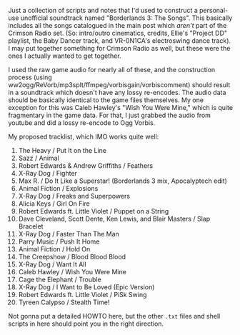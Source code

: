 Just a collection of scripts and notes that I'd used to construct a
personal-use unofficial soundtrack named "Borderlands 3: The Songs".
This basically includes all the songs catalogued in the main post
which *aren't* part of the Crimson Radio set.  (So: intro/outro
cinematics, credits, Ellie's "Project DD" playlist, the Baby Dancer
track, and VR-0N1CA's electroswing dance track).  I may put together
something for Crimson Radio as well, but these were the ones I
actually wanted to get together.

I used the raw game audio for nearly all of these, and the construction
process (using ww2ogg/ReVorb/mp3splt/ffmpeg/vorbisgain/vorbiscomment)
should result in a soundtrack which doesn't have any lossy re-encodes.
The audio data should be basically identical to the game files themselves.
My one exception for this was Caleb Hawley's "Wish You Were Mine," which
is quite fragmentary in the game data.  For that, I just grabbed the audio
from youtube and did a lossy re-encode to Ogg Vorbis.

My proposed tracklist, which IMO works quite well:

1. The Heavy / Put It on the Line
2. Sazz / Animal
3. Robert Edwards & Andrew Griffiths / Feathers
4. X-Ray Dog / Fighter
5. Max R. / Do It Like a Superstar! (Borderlands 3 mix, Apocalyptech edit)
6. Animal Fiction / Explosions
7. X-Ray Dog / Freaks and Superpowers
8. Alicia Keys / Girl On Fire
9. Robert Edwards ft. Little Violet / Puppet on a String
10. Dave Cleveland, Scott Dente, Ken Lewis, and Blair Masters / Slap Bracelet
11. X-Ray Dog / Faster Than The Man
12. Parry Music / Push It Home
13. Animal Fiction / Hold On
14. The Creepshow / Blood Blood Blood
15. X-Ray Dog / Want It All
16. Caleb Hawley / Wish You Were Mine
17. Cage the Elephant / Trouble
18. X-Ray Dog / I Want to Be Loved (Epic Version)
19. Robert Edwards ft. Little Violet / PiSk Swing
20. Tyreen Calypso / Stealth Time!

Not gonna put a detailed HOWTO here, but the other `.txt` files and shell
scripts in here should point you in the right direction.

